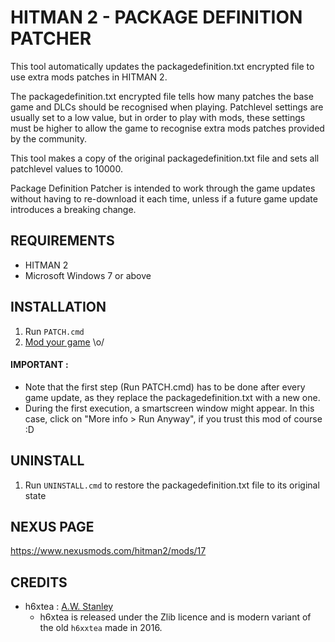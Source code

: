 # HITMAN 2 - PACKAGE DEFINITION PATCHER

This tool automatically updates the packagedefinition.txt encrypted file to use extra mods patches in HITMAN 2.

The packagedefinition.txt encrypted file tells how many patches the base game and DLCs should be recognised 
when playing. Patchlevel settings are usually set to a low value, but in order to play with mods, these 
settings must be higher to allow the game to recognise extra mods patches provided by the community.

This tool makes a copy of the original packagedefinition.txt file and sets all patchlevel values to 10000.

Package Definition Patcher is intended to work through the game updates without having to re-download 
it each time, unless if a future game update introduces a breaking change.

## REQUIREMENTS 

- HITMAN 2
- Microsoft Windows 7 or above

## INSTALLATION

1. Run `PATCH.cmd`
2. [Mod your game](https://www.nexusmods.com/hitman2) \o/

#### IMPORTANT : 

- Note that the first step (Run PATCH.cmd) has to be done after every game update, as they replace the packagedefinition.txt with a new one.
- During the first execution, a smartscreen window might appear. In this case, click on "More info > Run Anyway", if you trust this mod of course :D

## UNINSTALL

1. Run `UNINSTALL.cmd` to restore the packagedefinition.txt file to its original state

## NEXUS PAGE

https://www.nexusmods.com/hitman2/mods/17

## CREDITS

* h6xtea : [A.W. Stanley](https://github.com/awstanley/hitman.rs)
    - h6xtea is released under the Zlib licence and is modern variant of the old `h6xxtea` made in 2016.
